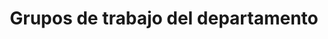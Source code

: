 ---
meta: 
  - property: "og:image"
    content: /assets/img/proyectos.jpeg
  - name: "twitter:image"
    content: /assets/img/proyectos.jpeg
home: true
icon: launch
title: Grupos de trabajo del departamento
# heroImage: /logo.svg
heroText: Grupos de trabajo del departamento
tagline: Departamento de Informática. CIFP Virgen de Gracia.

features:
  - title: Ansible 👥 🧰
    details: 2021 - Gestión de Servicios con Ansible
    link: /proyectos/grupo_trabajo_ansible_2021/

  - title: Desarrollo y despliegue JS 👥 🧰
    details: 2021 - Desarrollo y despliegue de Apps Multiplataforma basadas en JS
    link: /proyectos/grupo_trabajo_js_2021/

comment: false
---